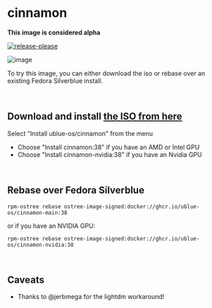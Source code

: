 # cinnamon

**This image is considered alpha**

[![release-please](https://github.com/ublue-os/cinnamon/actions/workflows/release-please.yml/badge.svg)](https://github.com/ublue-os/cinnamon/actions/workflows/release-please.yml)

![image](https://user-images.githubusercontent.com/1264109/236370188-cbbfa831-65b7-48ca-9c8c-d67c777b0f62.png)

To try this image, you can either download the iso or rebase over an existing Fedora Silverblue install.

<br>

## Download and install [the ISO from here](https://ublue.it/installation/)
Select "Install ublue-os/cinnamon" from the menu 
- Choose "Install cinnamon:38" if you have an AMD or Intel GPU
- Choose "Install cinnamon-nvidia:38" if you have an Nvidia GPU

<br>

## Rebase over Fedora Silverblue

    rpm-ostree rebase ostree-image-signed:docker://ghcr.io/ublue-os/cinnamon-main:38

or if you have an NVIDIA GPU:

    rpm-ostree rebase ostree-image-signed:docker://ghcr.io/ublue-os/cinnamon-nvidia:38

<br>

## Caveats

- Thanks to @jerbmega for the lightdm workaround!
